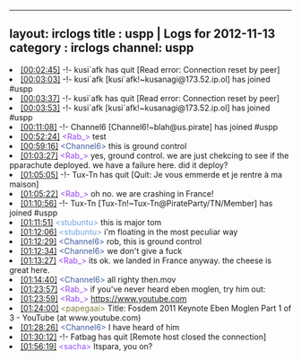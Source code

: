 
---
layout: irclogs
title : uspp | Logs for 2012-11-13
category : irclogs
channel: uspp
---
<li class="logitem"><a href="#00:02:45" name="00:02:45" class="time">[00:02:45]</a> -!- <span class="quit">kusi`afk</span> has quit [Read error: Connection reset by peer] </li>
<li class="logitem"><a href="#00:03:03" name="00:03:03" class="time">[00:03:03]</a> -!- <span class="join">kusi`afk</span> [kusi`afk!~kusanagi@173.52.ip.ol] has joined #uspp </li>
<li class="logitem"><a href="#00:03:37" name="00:03:37" class="time">[00:03:37]</a> -!- <span class="quit">kusi`afk</span> has quit [Read error: Connection reset by peer] </li>
<li class="logitem"><a href="#00:03:53" name="00:03:53" class="time">[00:03:53]</a> -!- <span class="join">kusi`afk</span> [kusi`afk!~kusanagi@173.52.ip.ol] has joined #uspp </li>
<li class="logitem"><a href="#00:11:08" name="00:11:08" class="time">[00:11:08]</a> -!- <span class="join">Channel6</span> [Channel6!~blah@us.pirate] has joined #uspp </li>
<li class="logitem"><a href="#00:52:24" name="00:52:24" class="time">[00:52:24]</a> <span class="person" style="color:#9742f1">&lt;Rab_&gt;</span> test </li>
<li class="logitem"><a href="#00:59:16" name="00:59:16" class="time">[00:59:16]</a> <span class="person" style="color:#3d5ba0">&lt;Channel6&gt;</span> this is ground control </li>
<li class="logitem"><a href="#01:03:27" name="01:03:27" class="time">[01:03:27]</a> <span class="person" style="color:#9742f1">&lt;Rab_&gt;</span> yes, ground control. we are just chekcing to see if the pparachute deployed. we have a failure here. did it deploy? </li>
<li class="logitem"><a href="#01:05:05" name="01:05:05" class="time">[01:05:05]</a> -!- <span class="quit">Tux-Tn</span> has quit [Quit: Je vous emmerde et je rentre à ma maison] </li>
<li class="logitem"><a href="#01:05:22" name="01:05:22" class="time">[01:05:22]</a> <span class="person" style="color:#9742f1">&lt;Rab_&gt;</span> oh no. we are crashing in France! </li>
<li class="logitem"><a href="#01:10:56" name="01:10:56" class="time">[01:10:56]</a> -!- <span class="join">Tux-Tn</span> [Tux-Tn!~Tux-Tn@PirateParty/TN/Member] has joined #uspp </li>
<li class="logitem"><a href="#01:11:51" name="01:11:51" class="time">[01:11:51]</a> <span class="person" style="color:#70a2e4">&lt;stubuntu&gt;</span> this is major tom </li>
<li class="logitem"><a href="#01:12:06" name="01:12:06" class="time">[01:12:06]</a> <span class="person" style="color:#70a2e4">&lt;stubuntu&gt;</span> i'm floating in the most peculiar way </li>
<li class="logitem"><a href="#01:12:29" name="01:12:29" class="time">[01:12:29]</a> <span class="person" style="color:#3d5ba0">&lt;Channel6&gt;</span> rob, this is ground control </li>
<li class="logitem"><a href="#01:12:34" name="01:12:34" class="time">[01:12:34]</a> <span class="person" style="color:#3d5ba0">&lt;Channel6&gt;</span> we don't give a fuck </li>
<li class="logitem"><a href="#01:13:27" name="01:13:27" class="time">[01:13:27]</a> <span class="person" style="color:#9742f1">&lt;Rab_&gt;</span> its ok. we landed in France anyway. the cheese is great here. </li>
<li class="logitem"><a href="#01:14:40" name="01:14:40" class="time">[01:14:40]</a> <span class="person" style="color:#3d5ba0">&lt;Channel6&gt;</span> all righty  then.mov </li>
<li class="logitem"><a href="#01:23:57" name="01:23:57" class="time">[01:23:57]</a> <span class="person" style="color:#9742f1">&lt;Rab_&gt;</span> if you've never heard eben moglen, try him out: </li>
<li class="logitem"><a href="#01:23:59" name="01:23:59" class="time">[01:23:59]</a> <span class="person" style="color:#9742f1">&lt;Rab_&gt;</span> <a href="https://www.youtube.com/watch?v=vNaIji_3xBE" target="_blank">https://www.youtube.com</a> </li>
<li class="logitem"><a href="#01:24:00" name="01:24:00" class="time">[01:24:00]</a> <span class="person" style="color:#817e41">&lt;papegaai&gt;</span> Title: Fosdem 2011 Keynote Eben Moglen Part 1 of 3 - YouTube (at www.youtube.com) </li>
<li class="logitem"><a href="#01:28:26" name="01:28:26" class="time">[01:28:26]</a> <span class="person" style="color:#3d5ba0">&lt;Channel6&gt;</span> I have heard of him </li>
<li class="logitem"><a href="#01:30:12" name="01:30:12" class="time">[01:30:12]</a> -!- <span class="quit">Fatbag</span> has quit [Remote host closed the connection] </li>
<li class="logitem"><a href="#01:56:19" name="01:56:19" class="time">[01:56:19]</a> <span class="person" style="color:#954ef2">&lt;sacha&gt;</span> Itspara, you on? </li>


